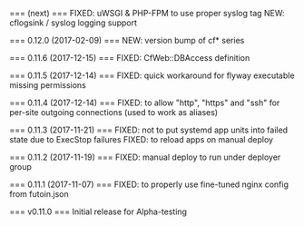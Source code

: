 
=== (next) ===
FIXED: uWSGI & PHP-FPM to use proper syslog tag
NEW: cflogsink / syslog logging support

=== 0.12.0 (2017-02-09) ===
NEW: version bump of cf* series

=== 0.11.6 (2017-12-15) ===
FIXED: CfWeb::DBAccess definition

=== 0.11.5 (2017-12-14) ===
FIXED: quick workaround for flyway executable missing permissions

=== 0.11.4 (2017-12-14) ===
FIXED: to allow "http", "https" and "ssh" for per-site outgoing connections (used to work as aliases)

=== 0.11.3 (2017-11-21) ===
FIXED: not to put systemd app units into failed state due to ExecStop failures
FIXED: to reload apps on manual deploy

=== 0.11.2 (2017-11-19) ===
FIXED: manual deploy to run under deployer group

=== 0.11.1 (2017-11-07) ===
FIXED: to properly use fine-tuned nginx config from futoin.json

=== v0.11.0 ===
Initial release for Alpha-testing
